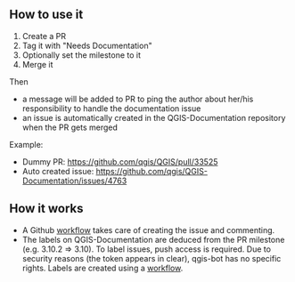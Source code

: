 ## How to use it

1) Create a PR
2) Tag it with "Needs Documentation"
3) Optionally set the milestone to it
4) Merge it

Then
* a message will be added to PR to ping the author about her/his responsibility to handle the documentation issue
* an issue is automatically created in the QGIS-Documentation repository when the PR gets merged

Example:
* Dummy PR: https://github.com/qgis/QGIS/pull/33525
* Auto created issue: https://github.com/qgis/QGIS-Documentation/issues/4763

## How it works

* A Github [workflow]( https://github.com/qgis/QGIS/blob/master/.github/workflows/pr_to_doc_issue.yml) takes care of creating the issue and commenting.
* The labels on QGIS-Documentation are deduced from the PR milestone (e.g. 3.10.2 => 3.10). To label issues, push access is required. Due to security reasons (the token appears in clear), qgis-bot has no specific rights. Labels are created using a [workflow](https://github.com/qgis/QGIS-Documentation/blob/master/.github/workflows/auto-label.yml).
